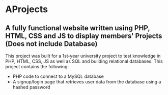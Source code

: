 # AProjects #

## A fully functional website written using PHP, HTML, CSS and JS to display members' Projects (Does not include Database) ##

This project was built for a 1st-year university project to test knowledge in PHP, HTML, CSS, JS as well as SQL and building relational databases. This project contains the following:

* PHP code to connect to a MySQL database
* A signup/login page that retrieves user data from the database using a hashed password

